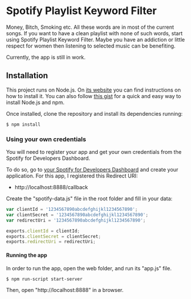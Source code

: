# Spotify Playlist Keyword Filter

Money, Bitch, Smoking etc. All these words are in most of the current songs. If you want to have a clean playlist with none of such words, start using Spotify Playlist Keyword Filter. Maybe you have an addiction or little respect for women then listening to selected music can be benefiting.

Currently, the app is still in work.

## Installation

This project runs on Node.js. On [its website](http://www.nodejs.org/download/) you can find instructions on how to install it. You can also follow [this gist](https://gist.github.com/isaacs/579814) for a quick and easy way to install Node.js and npm.

Once installed, clone the repository and install its dependencies running:

    $ npm install

### Using your own credentials

You will need to register your app and get your own credentials from the Spotify for Developers Dashboard.

To do so, go to [your Spotify for Developers Dashboard](https://beta.developer.spotify.com/dashboard) and create your application. For this app, I registered this Redirect URI:

* http://localhost:8888/callback

Create the "spotify-data.js" file in the root folder and fill in your data:

```JavaScript
var clientId = '1234567890abcdefghijkl1234567890';
var clientSecret = '1234567890abcdefghijkl1234567890';
var redirectUri = '1234567890abcdefghijkl1234567890';

exports.clientId = clientId;
exports.clientSecret = clientSecret;
exports.redirectUri = redirectUri;
```

#### Running the app
In order to run the app, open the web folder, and run its "app.js" file.

    $ npm run-script start-server

Then, open "http://localhost:8888" in a browser.